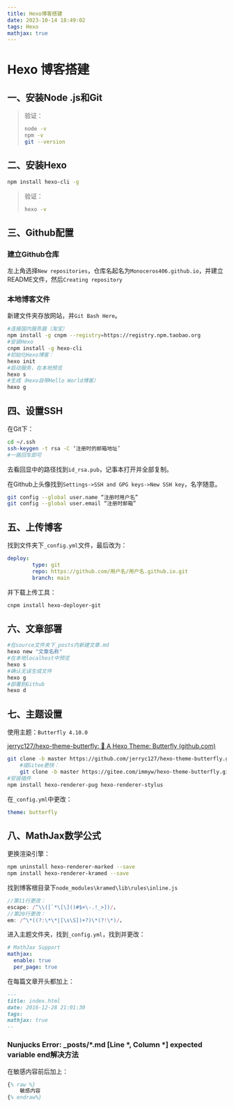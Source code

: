```yaml
---
title: Hexo博客搭建
date: 2023-10-14 18:49:02
tags: Hexo
mathjax: true
---
```


# Hexo 博客搭建
## 一、安装Node .js和Git
> 验证：
>
> ```bash
> node -v
> npm -v
> git --version
> ```

## 二、安装Hexo

```bash
npm install hexo-cli -g
```

> 验证：
>
> ```bash
> hexo -v
> ```
>
> 

## 三、Github配置

### 建立Github仓库

左上角选择`New repositories`，仓库名起名为`Monoceros406.github.io`，并建立README文件，然后`Creating repository` 

### 本地博客文件

新建文件夹存放网站，并`Git Bash Here`。

```bash
#连接国内服务器（淘宝）
npm install -g cnpm --registry=https://registry.npm.taobao.org
#安装Hexo
cnpm install -g hexo-cli
#初始化Hexo博客：
hexo init
#启动服务，在本地预览
hexo s
#生成（Hexo自带Hello World博客）
hexo g
```

## 四、设置SSH

在Git下：

```bash
cd ~/.ssh
ssh-keygen -t rsa -C ‘注册时的邮箱地址’
#一路回车即可
```

去看回显中的路径找到`id_rsa.pub`，记事本打开并全部复制。

在Github上头像找到`Settings->SSH and GPG keys->New SSH key`，名字随意。

```bash
git config --global user.name “注册时用户名”
git config --global user.email “注册时邮箱”
```

## 五、上传博客

找到文件夹下`_config.yml`文件，最后改为：

```yaml
deploy:
        type: git
        repo: https://github.com/用户名/用户名.github.io.git
        branch: main
```

并下载上传工具：

```bash
cnpm install hexo-deployer-git
```

## 六、文章部署

```bash
#在source文件夹下_posts内新建文章.md
hexo new "文章名称"
#在本地localhost中预览
hexo s
#确认无误生成文件
hexo g
#部署到Github
hexo d
```

## 七、主题设置

使用主题：`Butterfly 4.10.0`

[jerryc127/hexo-theme-butterfly: 🦋 A Hexo Theme: Butterfly (github.com)](https://github.com/jerryc127/hexo-theme-butterfly)

```bash
git clone -b master https://github.com/jerryc127/hexo-theme-butterfly.git themes/butterfly
	#或Gitee更快：
	git clone -b master https://gitee.com/immyw/hexo-theme-butterfly.git themes/butterfly
#安装插件
npm install hexo-renderer-pug hexo-renderer-stylus
```

在`_config.yml`中更改：

```yaml
theme: butterfly
```

## 八、MathJax数学公式

更换渲染引擎：

```bash
npm uninstall hexo-renderer-marked --save
npm install hexo-renderer-kramed --save
```

找到博客根目录下`node_modules\kramed\lib\rules\inline.js`

```javascript
//第11行更改：
escape: /^\\([`*\[\]()#$+\-.!_>])/，
//第20行更改：
em: /^\*((?:\*\*|[\s\S])+?)\*(?!\*)/，
```

进入主题文件夹，找到`_config.yml`，找到并更改：

```yaml
# MathJax Support
mathjax:
  enable: true
  per_page: true
```

在每篇文章开头都加上：

```markdown
---
title: index.html
date: 2016-12-28 21:01:30
tags:
mathjax: true
--
```

### Nunjucks Error: _posts/*.md [Line *, Column *] expected variable end解决方法

在敏感内容前后加上：

```latex
{% raw %}
	敏感内容
{% endraw%}
```

